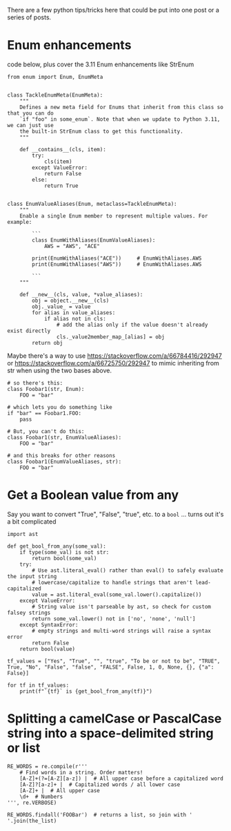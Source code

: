There are a few python tips/tricks here that could be put into one post or a series of posts.

# Enum enhancements

code below, plus cover the 3.11 Enum enhancements like StrEnum

```
from enum import Enum, EnumMeta


class TackleEnumMeta(EnumMeta):
    """
    Defines a new meta field for Enums that inherit from this class so that you can do
    `if "foo" in some_enum`. Note that when we update to Python 3.11, we can just use
    the built-in StrEnum class to get this functionality.
    """

    def __contains__(cls, item):
        try:
            cls(item)
        except ValueError:
            return False
        else:
            return True


class EnumValueAliases(Enum, metaclass=TackleEnumMeta):
    """
    Enable a single Enum member to represent multiple values. For example:

        ```
        class EnumWithAliases(EnumValueAliases):
            AWS = "AWS", "ACE"

        print(EnumWithAliases("ACE"))     # EnumWithAliases.AWS
        print(EnumWithAliases("AWS"))     # EnumWithAliases.AWS

        ```
    """

    def __new__(cls, value, *value_aliases):
        obj = object.__new__(cls)
        obj._value_ = value
        for alias in value_aliases:
            if alias not in cls:
                # add the alias only if the value doesn't already exist directly
                cls._value2member_map_[alias] = obj
        return obj
```

Maybe there's a way to use https://stackoverflow.com/a/66784416/292947 or https://stackoverflow.com/a/66725750/292947 to mimic inheriting from str when using the two bases above.

```
# so there's this:
class Foobar1(str, Enum):
    FOO = "bar"

# which lets you do something like
if "bar" == Foobar1.FOO:
    pass

# But, you can't do this:
class Foobar1(str, EnumValueAliases):
    FOO = "bar"
 
# and this breaks for other reasons
class Foobar1(EnumValueAliases, str):
    FOO = "bar"

```



# Get a Boolean value from any

Say you want to convert "True", "False", "true", etc. to a `bool` ... turns out it's a bit complicated

```
import ast
 
def get_bool_from_any(some_val):
    if type(some_val) is not str:
        return bool(some_val)
    try:
        # Use ast.literal_eval() rather than eval() to safely evaluate the input string
        # lowercase/capitalize to handle strings that aren't lead-capitalized
        value = ast.literal_eval(some_val.lower().capitalize())
    except ValueError:
        # String value isn't parseable by ast, so check for custom falsey strings
        return some_val.lower() not in ['no', 'none', 'null']
    except SyntaxError:
        # empty strings and multi-word strings will raise a syntax error
        return False
    return bool(value)

tf_values = ["Yes", "True", "", "true", "To be or not to be", "TRUE", True, "No", "False", "false", "FALSE", False, 1, 0, None, {}, {"a": False}]

for tf in tf_values:
    print(f"`{tf}` is {get_bool_from_any(tf)}")

```

# Splitting a camelCase or PascalCase string into a space-delimited string or list

```
RE_WORDS = re.compile(r'''
    # Find words in a string. Order matters!
    [A-Z]+(?=[A-Z][a-z]) |  # All upper case before a capitalized word
    [A-Z]?[a-z]+ |  # Capitalized words / all lower case
    [A-Z]+ |  # All upper case
    \d+  # Numbers
''', re.VERBOSE)

RE_WORDS.findall('FOOBar')  # returns a list, so join with ' '.join(the_list)

```
